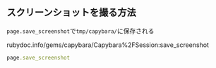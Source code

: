 ## スクリーンショットを撮る方法

`page.save_screenshot`で`tmp/capybara/`に保存される

rubydoc.info/gems/capybara/Capybara%2FSession:save_screenshot

```ruby
page.save_screenshot
```
